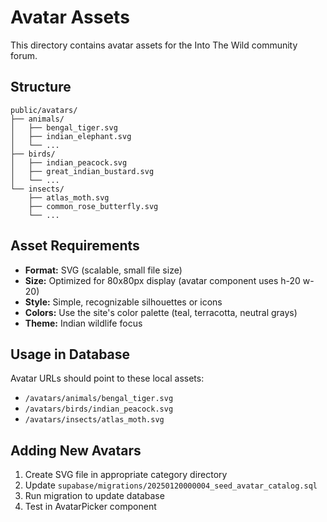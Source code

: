 # Avatar Assets

This directory contains avatar assets for the Into The Wild community forum.

## Structure

```
public/avatars/
├── animals/
│   ├── bengal_tiger.svg
│   ├── indian_elephant.svg
│   └── ...
├── birds/
│   ├── indian_peacock.svg
│   ├── great_indian_bustard.svg
│   └── ...
└── insects/
    ├── atlas_moth.svg
    ├── common_rose_butterfly.svg
    └── ...
```

## Asset Requirements

- **Format:** SVG (scalable, small file size)
- **Size:** Optimized for 80x80px display (avatar component uses h-20 w-20)
- **Style:** Simple, recognizable silhouettes or icons
- **Colors:** Use the site's color palette (teal, terracotta, neutral grays)
- **Theme:** Indian wildlife focus

## Usage in Database

Avatar URLs should point to these local assets:
- `/avatars/animals/bengal_tiger.svg`
- `/avatars/birds/indian_peacock.svg`
- `/avatars/insects/atlas_moth.svg`

## Adding New Avatars

1. Create SVG file in appropriate category directory
2. Update `supabase/migrations/20250120000004_seed_avatar_catalog.sql`
3. Run migration to update database
4. Test in AvatarPicker component
